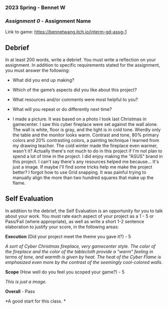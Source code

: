 ### **2023 Spring** - Bennet W
### *Assignment 0* - Assignment Name
Link to game: https://bennetwang.itch.io/interm-gd-assg-1


## **Debrief**
In at least 200 words, write a debrief. You must write a reflection on your assignment. In addition to specific requirements stated for the assignment, you must answer the following:

- What did you end up making?
- Which of the game’s aspects did you like about this project?
- What resources and/or comments were most helpful to you?
- What will you repeat or do differently next time?

-  I made a picture. It was based on a photo I took last Christmas in gamecenter. I saw this cyber fireplace were set against the wall alone. The wall is white, floor is gray, and the light is in cold tone. Wierdly only the table and the monitor looks warm. Contrast and tone, 80% primary colors and 20% contrasting colors, a painting technique I learned from my drawing teacher. The cold winter made the fireplace even warmer, wasn't it? Actually there's not much to do in this project if I'm not plan to spend a lot of time in the project. I did enjoy making the "ASUS" brand in this project. I can't say there's any resources helped me because... It's just a image. If maybe I'll find some tricks help me make the project better? I forgot how to use Grid snapping. It was painful trying to manually align the more than two hundred squares that make up the flame.


## **Self Evaluation**
In addition to the debrief, the Self Evaluation is an opportunity for you to talk about your work. You must rate each aspect of your project as a 1 - 5 or Pass/Fail (where appropriate), as well as write a short 1-2 sentence elaboration to justify your score, in the following areas:


**Execution** (Did your project meet the theme you gave it?) - 5

*A sort of Cyber Christmas fireplace, very gamecenter style. The color of the fireplace and the color of the tablecloth provide a "warm" feeling in terms of tone, and warmth is given by heat. The heat of the Cyber Flame is emphasized even more by the contrast of the seemingly cool-colored walls.*


**Scope** (How well do you feel you scoped your game?) - 5


*This is just a image.*


**Overall** - Pass


*A good start for this class.  *
